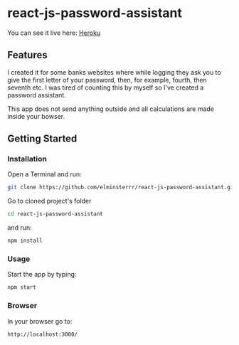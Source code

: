 # react-js-password-assistant

You can see it live here: [Heroku](https://react-js-password-assistant.herokuapp.com/)


## Features

I created it for some banks websites where while logging they ask you to give the first letter of your password, then, for example, fourth, then seventh etc.
I was tired of counting this by myself so I've created a password assistant.

This app does not send anything outside and all calculations are made inside your bowser.


## Getting Started

### Installation

Open a Terminal and run:

```sh
git clone https://github.com/elminsterrr/react-js-password-assistant.git
```

Go to cloned project's folder

```sh
cd react-js-password-assistant
```

and run:

```sh
npm install
```

### Usage

Start the app by typing:

```sh
npm start
```

### Browser

In your browser go to:

```sh
http://localhost:3000/
```
